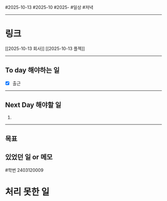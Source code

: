 #2025-10-13 #2025-10 #2025-
#일상 #저녁 

-------
# 링크
[[2025-10-13 회사]]
[[2025-10-13 플젝]]

---
## To day 해야하는 일
- [x] 출근

---
## Next Day 해야할 일
1. 

---

## 목표


## 있었던 일  or 메모
#학번 2403120009

# 처리 못한 일